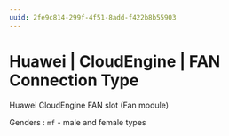 ```yaml
---
uuid: 2fe9c814-299f-4f51-8add-f422b8b55903
---
```

# Huawei | CloudEngine | FAN Connection Type

Huawei CloudEngine FAN slot (Fan module)

Genders
: `mf` - male and female types
